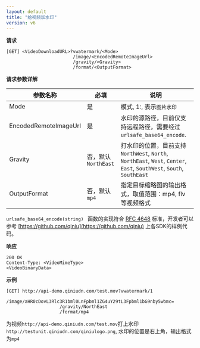 ```yaml
---
layout: default
title: "给视频加水印"
version: v6
---
```


**请求**

	[GET] <VideoDownloadURL>?vwatermark/<Mode>  
                             /image/<EncodedRemoteImageUrl>  
                             /gravity/<Gravity>  
                             /format/<OutputFormat>  

**请求参数详解**

参数名称    | 必填| 说明
------------|-------|------------------------------------------------------------
Mode| 是|模式, 1:, 表示`图片水印`  
EncodedRemoteImageUrl   |是| 水印的源路径，目前仅支持远程路径，需要经过 `urlsafe_base64_encode`.  
Gravity |否，默认`NorthEast`| 打水印的位置，目前支持 `NorthWest`, `North`, `NorthEast`, `West`, `Center`, `East`, `SouthWest`,   `South`, `SouthEast`
OutputFormat  | 否，默认`mp4`|指定目标缩略图的输出格式，取值范围：mp4, flv 等视频格式

`urlsafe_base64_encode(string) ` 函数的实现符合 [RFC 4648](http://www.ietf.org/rfc/rfc4648.txt) 标准，开发者可以参考 [https://github.com/qiniu](https://github.com/qiniu) 上各SDK的样例代码。

**响应**

	200 OK  
	Content-Type: <VideoMimeType>
	<VideoBinaryData>

**示例**

	[GET] http://api-demo.qiniudn.com/test.mov?vwatermark/1
						/image/aHR0cDovL3Rlc3R1bml0LnFpbml1ZG4uY29tL3Fpbml1bG9nby5wbmc=
						/gravity/NorthEast
						/format/mp4

为视频`http://api-demo.qiniudn.com/test.mov`打上水印`http://testunit.qiniudn.com/qiniulogo.png`, 水印的位置是右上角，输出格式为`mp4`
